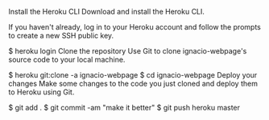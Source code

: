 Install the Heroku CLI
Download and install the Heroku CLI.

If you haven't already, log in to your Heroku account and follow the prompts to create a new SSH public key.

$ heroku login
Clone the repository
Use Git to clone ignacio-webpage's source code to your local machine.

$ heroku git:clone -a ignacio-webpage
$ cd ignacio-webpage
Deploy your changes
Make some changes to the code you just cloned and deploy them to Heroku using Git.

$ git add .
$ git commit -am "make it better"
$ git push heroku master